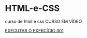 # HTML-e-CSS
 curso de html e css CURSO EM VÍDEO

 <a href="https://renato-barcelos.github.io/HTML-e-CSS/exercicios/ex001/INDEX.HTML"> EXECUTAR O EXERCÍCIO 001</a>
